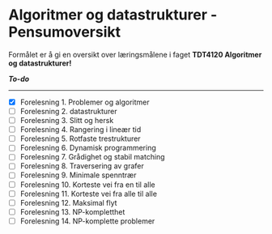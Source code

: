 # Algoritmer og datastrukturer - Pensumoversikt
Formålet er å gi en oversikt over læringsmålene i faget **TDT4120 Algoritmer og datastrukturer!**

***To-do*** 
***
- [x] Forelesning 1. Problemer og algoritmer
- [ ] Forelesning 2. datastrukturer
- [ ] Forelesning 3. Slitt og hersk
- [ ] Forelesning 4. Rangering i lineær tid
- [ ] Forelesning 5. Rotfaste trestrukturer
- [ ] Forelesning 6. Dynamisk programmering
- [ ] Forelesning 7. Grådighet og stabil matching
- [ ] Forelesning 8. Traversering av grafer
- [ ] Forelesning 9. Minimale spenntrær
- [ ] Forelesning 10. Korteste vei fra en til alle
- [ ] Forelesning 11. Korteste vei fra alle til alle
- [ ] Forelesning 12. Maksimal flyt
- [ ] Forelesning 13. NP-kompletthet
- [ ] Forelesning 14. NP-komplette problemer
